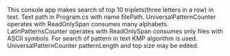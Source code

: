 This console app makes search of top 10 triplets(three letters in a row) in text.
Text path in Program.cs with name filePath.
UniversalPatternCounter operates with ReadOnlySpan<char> consumes many alphabets.
LatinPatternsCounter operates with ReadOnlySpan<byte> consumes only files with ASCII symbols.
For search of pattern in text KMP algorithm is used.
UniversalPatternCounter patternLength and top size may be edited.